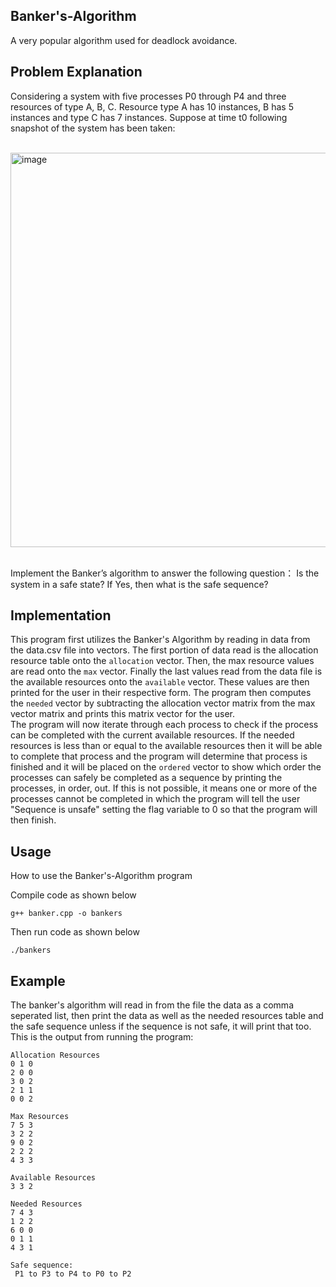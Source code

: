 ## Banker's-Algorithm
A very popular algorithm used for deadlock avoidance.

## Problem Explanation
Considering a system with five processes P0 through P4 and three resources of type A, B, C. Resource type A has 10 instances, B has 5 instances and type C has 7 instances. Suppose at time t0 following snapshot of the system has been taken: <br> <br>

<img width="631" alt="image" src="https://github.com/KeeganCalkins/test/assets/149719873/b6da7a3e-8ca5-4903-961b-09c9ae74f724"> <br> <br>

Implement the Banker’s algorithm to answer the following question： Is the system in a safe state? If Yes, then what is the safe sequence?

## Implementation
This program first utilizes the Banker's Algorithm by reading in data from the data.csv file into 
vectors. The first portion of data read is the allocation resource table onto the `allocation` vector. Then, the max resource values are read onto the `max` vector. Finally the last values read from the data file is the available resources onto the `available` vector. These values are then printed for the user in their respective form. The program then computes the `needed` vector by subtracting the allocation vector matrix from the max vector matrix and prints this matrix vector for the user. <br>
The program will now iterate through each process to check if the process can be completed with the current available resources. If the needed resources is less than or equal to the available resources then it will be able to complete that process and the program will determine that process is finished and it will be placed on the `ordered` vector to show which order the processes can safely be completed as a sequence by printing the processes, in order, out. If this is not possible, it means one or more of the processes cannot be completed in which the program will tell the user "Sequence is unsafe" setting the flag variable to 0 so that the program will then finish.

## Usage
How to use the Banker's-Algorithm program

Compile code as shown below
```
g++ banker.cpp -o bankers
```
Then run code as shown below
```
./bankers
```

## Example

The banker's algorithm will read in from the file the data as a comma seperated list, then print the data as well as the needed resources table and the safe sequence unless if the sequence is not safe, it will print that too.<br>
This is the output from running the program:
```
Allocation Resources
0 1 0 
2 0 0 
3 0 2 
2 1 1 
0 0 2 

Max Resources
7 5 3 
3 2 2 
9 0 2 
2 2 2 
4 3 3 

Available Resources
3 3 2 

Needed Resources
7 4 3 
1 2 2 
6 0 0 
0 1 1 
4 3 1 

Safe sequence: 
 P1 to P3 to P4 to P0 to P2
```